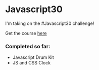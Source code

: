 # Javascript30 

I'm taking on the #Javascript30 challenge! 

Get the course [here](https://javascript30.com/)

### Completed so far: 
- Javascript Drum Kit 
- JS and CSS Clock 